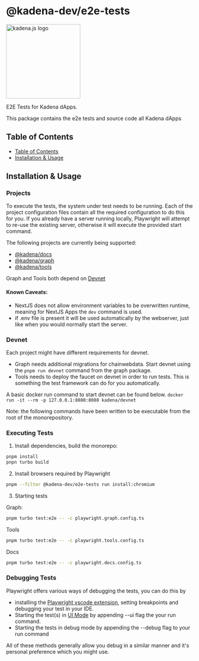 <!-- genericHeader start -->

# @kadena-dev/e2e-tests

<picture>
  <source srcset="https://raw.githubusercontent.com/kadena-community/kadena.js/main/common/images/Kadena.JS_logo-white.png" media="(prefers-color-scheme: dark)"/>
  <img src="https://raw.githubusercontent.com/kadena-community/kadena.js/main/common/images/Kadena.JS_logo-black.png" width="200" alt="kadena.js logo" />
</picture>

<!-- genericHeader end -->

E2E Tests for Kadena dApps.

This package contains the e2e tests and source code all Kadena dApps

## Table of Contents

- [Table of Contents][1]
- [Installation & Usage][2]

## Installation & Usage

### Projects

To execute the tests, the system under test needs to be running. Each of the
project configuration files contain all the required configuration to do this
for you. If you already have a server running locally, Playwright will attempt
to re-use the existing server, otherwise it will execute the provided start
command.

The following projects are currently being supported:

- [@kadena/docs][3]
- [@kadena/graph][4]
- [@kadena/tools][5]

Graph and Tools both depend on [Devnet][6]

#### Known Caveats:

- NextJS does not allow environment variables to be overwritten runtime, meaning
  for NextJS Apps the `dev` command is used.
- if .env file is present it will be used automatically by the webserver, just
  like when you would normally start the server.

### Devnet

Each project might have different requirements for devnet.

- Graph needs additional migrations for chainwebdata. Start devnet using the
  `pnpm run devnet` command from the graph package.
- Tools needs to deploy the faucet on devnet in order to run tests. This is
  something the test framework can do for you automatically.

A basic docker run command to start devnet can be found below.
`docker run -it --rm -p 127.0.0.1:8080:8080 kadena/devnet`

Note: the following commands have been written to be executable from the root of
the monorepository.

### Executing Tests

1. Install dependencies, build the monorepo:

```sh
pnpm install
pnpn turbo build
```

2. Install browsers required by Playwright

```sh
pnpm --filter @kadena-dev/e2e-tests run install:chromium
```

3. Starting tests

Graph:

```sh
pnpm turbo test:e2e -- -c playwright.graph.config.ts
```

Tools

```sh
pnpm turbo test:e2e -- -c playwright.tools.config.ts
```

Docs

```sh
pnpm turbo test:e2e -- -c playwright.docs.config.ts
```

### Debugging Tests

Playwright offers various ways of debugging the tests, you can do this by

- installing the [Playwright vscode extension][7], setting breakpoints and
  debugging your test in your IDE.
- Starting the test(s) in [UI Mode][8] by appending --ui flag the your run
  command.
- Starting the tests in debug mode by appending the --debug flag to your run
  command

All of these methods generally allow you debug in a similar manner and it's
personal preference which you might use.

[1]: #table-of-contents
[2]: #installation-#-usage
[3]: playwright.docs.config.ts
[4]: playwright.graph.config.ts
[5]: playwright.tools.config.ts
[6]: #devnet
[7]: https://playwright.dev/docs/getting-started-vscode
[8]: https://playwright.dev/docs/test-ui-mode#opening-ui-mode
